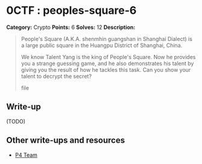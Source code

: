 # 0CTF : peoples-square-6

**Category:** Crypto
**Points:** 6
**Solves:** 12
**Description:**

> People's Square (A.K.A. shenmhin guangshan in Shanghai Dialect) is a large public square in the Huangpu District of Shanghai, China.
>
> We know Talent Yang is the king of People's Square. Now he provides you a strange guessing game, and he also demonstrates his talent by giving you the result of how he tackles this task. Can you show your talent to decrypt the secret?
>
>
> file


## Write-up

(TODO)

## Other write-ups and resources

* [P4 Team](https://github.com/p4-team/ctf/tree/master/2016-03-12-0ctf/peoples_square)
